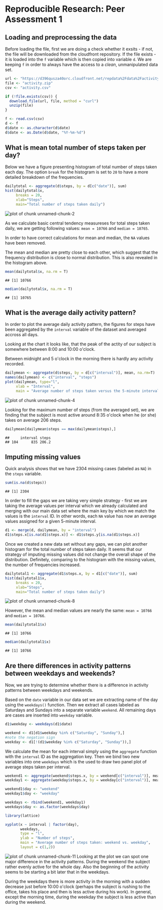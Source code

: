 # Reproducible Research: Peer Assessment 1


## Loading and preprocessing the data

Before loading the file, first we are doing a check whether it exsits - if not, the file will be downloaded from the cloudfront repository. If the file exists - it is loaded into the `f` variable which is then copied into variable `d`. We are keeping `f` in order to always have the access to a *clean*, unmanipulated data set.


```r
url <- "https://d396qusza40orc.cloudfront.net/repdata%2Fdata%2Factivity.zip"
file <- "activity.zip"
csv <- "activity.csv"

if (!file.exists(csv)) {
  download.file(url, file, method = "curl")
  unzip(file)
}

f <- read.csv(csv)
d <- f
d$date <- as.character(d$date)
d$date <- as.Date(d$date, "%Y-%m-%d")
```

## What is mean total number of steps taken per day?
Below we have a figure presenting histogram of total number of steps taken each day. The option `break` for the histogram is set to `20` to have a more detailed breakdown of the frequencies.

```r
dailytotal <- aggregate(d$steps, by = d[c("date")], sum)
hist(dailytotal$x, 
     breaks = 20, 
     xlab="Steps", 
     main="Total number of steps taken daily")
```

![plot of chunk unnamed-chunk-2](./PA1_template_files/figure-html/unnamed-chunk-2.png) 

As we calculate basic central tendency measureses for total steps taken daily, we are getting following values: `mean = 10766` and `median = 10765`.

In order to have correct calculations for mean and median, the `NA` values have been removed.

The mean and median are pretty close to each other, which suggest that the frequency distribution is close to normal distribution. This is also revealed in the histogram above.


```r
mean(dailytotal$x, na.rm = T)
```

```
## [1] 10766
```

```r
median(dailytotal$x, na.rm = T)
```

```
## [1] 10765
```

## What is the average daily activity pattern?

In order to plot the average daily activity pattern, the figures for steps have been aggregated by the `interval` variable of the dataset and averaged accross all days.

Looking at the chart it looks like, that the peak of the actity of our subject is somewhere between 8:00 and 10:00 o'clock.

Between midnight and 5 o'clock in the morning there is hardly any activity recorded.


```r
dailymean <- aggregate(d$steps, by = d[c("interval")], mean, na.rm=T)
names(dailymean) <- c("interval", "steps")
plot(dailymean, type="l",
     xlab = "Interval",
     main = "Average number of steps taken versus the 5-minute intervals")
```

![plot of chunk unnamed-chunk-4](./PA1_template_files/figure-html/unnamed-chunk-4.png) 

Looking for the maximum number of steps (from the averaged set), we are finding that the subject is most active around 8:35 o'clock when he (or she) takes on average 206 steps.

```r
dailymean[dailymean$steps == max(dailymean$steps),]
```

```
##     interval steps
## 104      835 206.2
```


## Imputing missing values
Quick analysis shows that we have 2304 missing cases (labeled as `NA`) in the `steps` variable.

```r
sum(is.na(d$steps))
```

```
## [1] 2304
```

In order to fill the gaps we are taking very simple strategy - first we are taking the average values per interval which we already calculated and merging with our main data set where the main key by which we match the values is the `interval` ID. In other words, each `NA` value has now an average values assigned for a given 5-minute interval.

```r
d1 <- merge(d, dailymean, by = "interval")
d1$steps.x[is.na(d1$steps.x)] <- d1$steps.y[is.na(d1$steps.x)]
```

Once we created a new data set without any gaps, we can plot another histogram for the total number of steps taken daily. It seems that our strategy of imputing missing values did not change the overall shape of the distribution. Definitely, comparing to the histogram with the missing values, the number of frequencies increased. 

```r
dailytotal1 <- aggregate(d1$steps.x, by = d1[c("date")], sum)
hist(dailytotal1$x, 
     breaks = 20, 
     xlab="Steps", 
     main="Total number of steps taken daily")
```

![plot of chunk unnamed-chunk-8](./PA1_template_files/figure-html/unnamed-chunk-8.png) 

However, the mean and median values are nearly the same: `mean = 10766` and `median = 10766`.

```r
mean(dailytotal1$x)
```

```
## [1] 10766
```

```r
median(dailytotal1$x)
```

```
## [1] 10766
```


## Are there differences in activity patterns between weekdays and weekends?
Now, we are trying to determine whether there is a difference in activity patterns between weekdays and weekends.

Based on the `date` variable in our data set we are extracting name of the day using the `weekdays()` function. Then we extract all cases labeled as Saturdays and Sundays into a separate variable `weekend`. All remaining days are cases are inserted into `weekday` variable.

```r
d1$weekday <- weekdays(d1$date)

weekend <- d1[d1$weekday %in% c("Saturday", "Sunday"),]
#note the negation sign
weekday <- d1[!(d1$weekday %in% c("Saturday", "Sunday")),]
```

We calculate the mean for each interval simply using the `aggregate` function with the `interval` ID as the aggregation key. Then we bind two new variables into one `weekdays` which is the used to draw two panel plot of average steps taken per interval.

```r
weekend1 <- aggregate(weekend$steps.x, by = weekend[c("interval")], mean)
weekday1 <- aggregate(weekday$steps.x, by = weekday[c("interval")], mean)

weekend1$day <- "weekend"
weekday1$day <- "weekday"

weekdays <- rbind(weekend1, weekday1)
weekdays$day <- as.factor(weekdays$day)

library(lattice)

xyplot(x ~ interval | factor(day), 
       weekdays,
       type = "l", 
       ylab = "Number of steps",
       main = "Average number of steps taken: weekend vs. weekday",
       layout = c(1,2))
```

![plot of chunk unnamed-chunk-11](./PA1_template_files/figure-html/unnamed-chunk-11.png) 
Looking at the plot we can spot one major difference in the activity patterns. During the weekend the subject rather evenly active for the whole day. Also the beginning of the activity seems to be starting a bit later that in the weekdays.

During the weekdays there is more activity in the morning with a sudden decrease just before 10:00 o'clock (perhaps the subject is rushing to the office, takes his place and then is less active during his work). In general, except the morning time, during the weekday the subject is less active than during the weekend.
